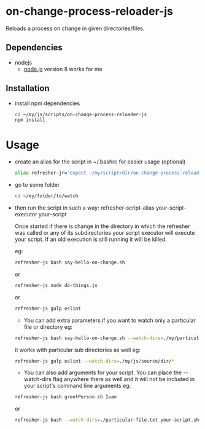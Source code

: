 # on-change-process-reloader-js

Reloads a process on change in given directories/files.

## Dependencies
* nodejs
    * [node.js](https://nodejs.org/) version 8 works for me


## Installation

* install npm  dependencies
	```bash
	cd ~/my/js/scripts/on-change-process-reloader-js
	npm install
	```

# Usage
* create an alias for the script in ~/.bashrc for easier usage (optional)
	```bash
    alias refresher-jr='expect ~/my/script/dir/on-change-process-reloader-js/start-listening.js'
	```

* go to some folder
	```bash
	cd ~/my/folder/to/watch 
	```

* then run the script in such a way: refresher-script-alias your-script-executor your-script

	Once started if there is change in the directory in which the refresher was called or any of its subdirectories your script executor will execute your script.
	If an old execution is still running it will be killed.

	eg:
	```bash
	refresher-js bash say-hello-on-change.sh
	```
	or
	```bash
	refresher-js node do-things.js
	```
	or 
	```bash
	refresher-js gulp eslint	
	```

	* You can add extra parameters if you want to watch only a particular file or directory
	eg:
	```bash
	refresher-js bash say-hello-on-change.sh --watch-dirs=./my/particular/file.txt,./my/other/file.sh
	```

	it works with particular sub directories as well
	eg:
	```bash
	refresher-js gulp eslint --watch-dirs=./my/js/source/dir/*
	```

	* You can also add arguments for your script. You can place the --watch-dirs flag anywhere there as well and it will not be included in your script's command line arguments
	eg:
	```bash
	refresher-js bash greetPerson.sh Ivan
	```
	or
	```bash
	refresher-js bash --watch-dirs=./particular-file.txt your-script.sh some args here
	```
